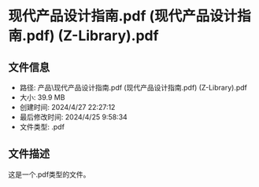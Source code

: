﻿# 现代产品设计指南.pdf (现代产品设计指南.pdf) (Z-Library).pdf

## 文件信息
- 路径: 产品\现代产品设计指南.pdf (现代产品设计指南.pdf) (Z-Library).pdf
- 大小: 39.9 MB
- 创建时间: 2024/4/27 22:27:12
- 最后修改时间: 2024/4/25 9:58:34
- 文件类型: .pdf

## 文件描述
这是一个.pdf类型的文件。

